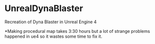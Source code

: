 # UnrealDynaBlaster
Recreation of Dyna Blaster in Unreal Engine 4

*Making procedural map takes 3:30 hours but a lot of strange problems happened in ue4 so it wastes some time to fix it.
